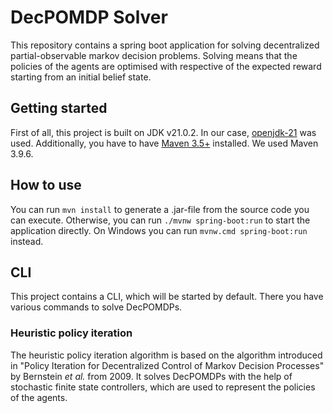 # DecPOMDP Solver
This repository contains a spring boot application for solving
decentralized partial-observable markov decision problems.
Solving means that the policies of the agents are optimised
with respective of the expected reward starting from
an initial belief state.

## Getting started
First of all, this project is built on JDK v21.0.2.
In our case, [openjdk-21](https://openjdk.org/projects/jdk/21/) was used.
Additionally, you have to have [Maven 3.5+](https://maven.apache.org/download.cgi) installed.
We used Maven 3.9.6.

## How to use
You can run `mvn install` to generate a .jar-file from the source code you can execute.
Otherwise, you can run `./mvnw spring-boot:run` to start the application directly.
On Windows you can run `mvnw.cmd spring-boot:run` instead.

## CLI
This project contains a CLI, which will be started by default.
There you have various commands to solve DecPOMDPs.

### Heuristic policy iteration
The heuristic policy iteration algorithm is based on the algorithm introduced in
"Policy Iteration for Decentralized Control of Markov Decision Processes"
by Bernstein _et al._ from 2009.
It solves DecPOMDPs with the help of stochastic finite state controllers,
which are used to represent the policies of the agents.
